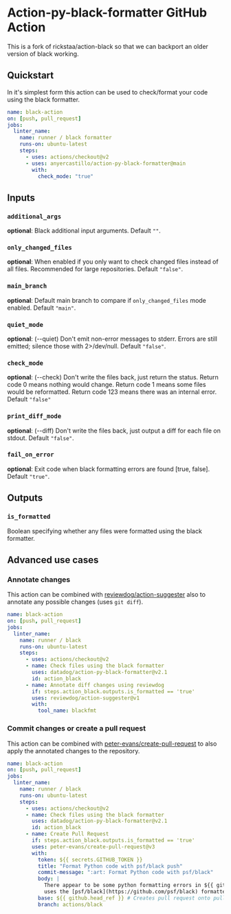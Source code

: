 # Action-py-black-formatter GitHub Action

This is a fork of rickstaa/action-black so that we can backport an older version of black working. 

## Quickstart

In it's simplest form this action can be used to check/format your code using the black formatter.

```yaml
name: black-action
on: [push, pull_request]
jobs:
  linter_name:
    name: runner / black formatter
    runs-on: ubuntu-latest
    steps:
      - uses: actions/checkout@v2
      - uses: anyercastillo/action-py-black-formatter@main
        with:
          check_mode: "true"
```

## Inputs

### `additional_args`

**optional**: Black additional input arguments. Default `""`.

### `only_changed_files`

**optional**: When enabled if you only want to check changed files instead of all files. Recommended for large repositories. Default `"false"`.

### `main_branch`

**optional**: Default main branch to compare if `only_changed_files` mode enabled. Default `"main"`.

### `quiet_mode`

**optional**: (--quiet) Don't emit non-error messages to stderr. Errors are still emitted; silence those with 2>/dev/null. Default `"false"`.

### `check_mode`

**optional**: (--check) Don't write the files back, just return the status. Return code 0 means nothing  would change. Return code 1 means some files would be reformatted. Return code 123 means there was an internal error. Default `"false"`

### `print_diff_mode`

**optional**: (--diff) Don't write the files back, just output a diff for each file on stdout. Default `"false"`.

### `fail_on_error`

**optional**: Exit code when black formatting errors are found \[true, false]. Default `"true"`.

## Outputs

### `is_formatted`

Boolean specifying whether any files were formatted using the black formatter.

## Advanced use cases

### Annotate changes

This action can be combined with [reviewdog/action-suggester](https://github.com/reviewdog/action-suggester) also to annotate any possible changes (uses `git diff`).

```yaml
name: black-action
on: [push, pull_request]
jobs:
  linter_name:
    name: runner / black
    runs-on: ubuntu-latest
    steps:
      - uses: actions/checkout@v2
      - name: Check files using the black formatter
        uses: datadog/action-py-black-formatter@v2.1
        id: action_black
      - name: Annotate diff changes using reviewdog
        if: steps.action_black.outputs.is_formatted == 'true'
        uses: reviewdog/action-suggester@v1
        with:
          tool_name: blackfmt
```

### Commit changes or create a pull request

This action can be combined with [peter-evans/create-pull-request](https://github.com/peter-evans/create-pull-request) to also apply the annotated changes to the repository.

```yaml
name: black-action
on: [push, pull_request]
jobs:
  linter_name:
    name: runner / black
    runs-on: ubuntu-latest
    steps:
      - uses: actions/checkout@v2
      - name: Check files using the black formatter
        uses: datadog/action-py-black-formatter@v2.1
        id: action_black
      - name: Create Pull Request
        if: steps.action_black.outputs.is_formatted == 'true'
        uses: peter-evans/create-pull-request@v3
        with:
          token: ${{ secrets.GITHUB_TOKEN }}
          title: "Format Python code with psf/black push"
          commit-message: ":art: Format Python code with psf/black"
          body: |
            There appear to be some python formatting errors in ${{ github.sha }}. This pull request
            uses the [psf/black](https://github.com/psf/black) formatter to fix these issues.
          base: ${{ github.head_ref }} # Creates pull request onto pull request or commit branch
          branch: actions/black
```
